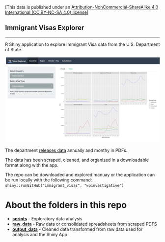[This data is published under an [Attribution-NonCommercial-ShareAlike 4.0 International (CC BY-NC-SA 4.0) license](https://creativecommons.org/licenses/by-nc-sa/4.0/)]

## Immigrant Visas Explorer

----

R Shiny application to explore Immigrant Visa data from the U.S. Department of State.

![](shiny_app.png)

The department [releases data](https://travel.state.gov/content/travel/en/legal/visa-law0/visa-statistics.html) annually and monthy in PDFs.

The data has been scraped, cleaned, and organized in a downloadable format along with the app.

The repo can be downloaded and explored manuay or the application can be run locally with the following command: `shiny::runGitHub("immigrant_visas", "wpinvestigative")`

# About the folders in this repo

* **[scripts](scripts)** - Exploratory data analysis
* **[raw_data](raw_data)** - Raw data or consolidated spreadsheets from scraped PDFS
* **[output_data](output_data)** - Cleaned data transformed from raw data used for analysis and the Shiny App


